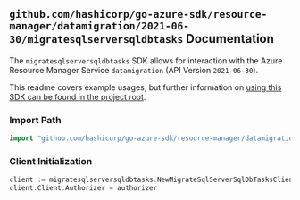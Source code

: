 
## `github.com/hashicorp/go-azure-sdk/resource-manager/datamigration/2021-06-30/migratesqlserversqldbtasks` Documentation

The `migratesqlserversqldbtasks` SDK allows for interaction with the Azure Resource Manager Service `datamigration` (API Version `2021-06-30`).

This readme covers example usages, but further information on [using this SDK can be found in the project root](https://github.com/hashicorp/go-azure-sdk/tree/main/docs).

### Import Path

```go
import "github.com/hashicorp/go-azure-sdk/resource-manager/datamigration/2021-06-30/migratesqlserversqldbtasks"
```


### Client Initialization

```go
client := migratesqlserversqldbtasks.NewMigrateSqlServerSqlDbTasksClientWithBaseURI("https://management.azure.com")
client.Client.Authorizer = authorizer
```

